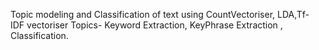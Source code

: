 Topic modeling and Classification of text using CountVectoriser, LDA,Tf- IDF vectoriser
Topics- Keyword Extraction, KeyPhrase Extraction , Classification.
